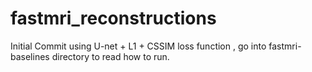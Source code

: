 # fastmri_reconstructions
Initial Commit using U-net + L1 + CSSIM loss function , go into fastmri-baselines directory to read how to run. 

